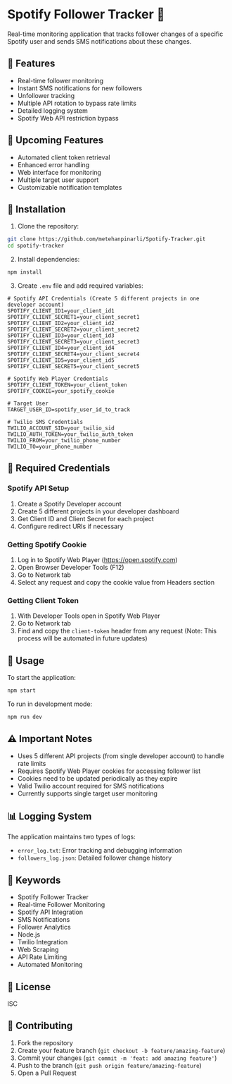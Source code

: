 # Spotify Follower Tracker 🎵

Real-time monitoring application that tracks follower changes of a specific Spotify user and sends SMS notifications about these changes.

## 🎯 Features

- Real-time follower monitoring
- Instant SMS notifications for new followers
- Unfollower tracking
- Multiple API rotation to bypass rate limits
- Detailed logging system
- Spotify Web API restriction bypass

## 🚨 Upcoming Features

- Automated client token retrieval
- Enhanced error handling
- Web interface for monitoring
- Multiple target user support
- Customizable notification templates

## 🚀 Installation

1. Clone the repository:
```bash
git clone https://github.com/metehanpinarli/Spotify-Tracker.git
cd spotify-tracker
```

2. Install dependencies:
```bash
npm install
```

3. Create `.env` file and add required variables:
```env
# Spotify API Credentials (Create 5 different projects in one developer account)
SPOTIFY_CLIENT_ID1=your_client_id1
SPOTIFY_CLIENT_SECRET1=your_client_secret1
SPOTIFY_CLIENT_ID2=your_client_id2
SPOTIFY_CLIENT_SECRET2=your_client_secret2
SPOTIFY_CLIENT_ID3=your_client_id3
SPOTIFY_CLIENT_SECRET3=your_client_secret3
SPOTIFY_CLIENT_ID4=your_client_id4
SPOTIFY_CLIENT_SECRET4=your_client_secret4
SPOTIFY_CLIENT_ID5=your_client_id5
SPOTIFY_CLIENT_SECRET5=your_client_secret5

# Spotify Web Player Credentials
SPOTIFY_CLIENT_TOKEN=your_client_token
SPOTIFY_COOKIE=your_spotify_cookie

# Target User
TARGET_USER_ID=spotify_user_id_to_track

# Twilio SMS Credentials
TWILIO_ACCOUNT_SID=your_twilio_sid
TWILIO_AUTH_TOKEN=your_twilio_auth_token
TWILIO_FROM=your_twilio_phone_number
TWILIO_TO=your_phone_number
```

## 📝 Required Credentials

### Spotify API Setup
1. Create a Spotify Developer account
2. Create 5 different projects in your developer dashboard
3. Get Client ID and Client Secret for each project
4. Configure redirect URIs if necessary

### Getting Spotify Cookie
1. Log in to Spotify Web Player (https://open.spotify.com)
2. Open Browser Developer Tools (F12)
3. Go to Network tab
4. Select any request and copy the cookie value from Headers section

### Getting Client Token
1. With Developer Tools open in Spotify Web Player
2. Go to Network tab
3. Find and copy the `client-token` header from any request
(Note: This process will be automated in future updates)

## 🔧 Usage

To start the application:
```bash
npm start
```

To run in development mode:
```bash
npm run dev
```

## ⚠️ Important Notes

- Uses 5 different API projects (from single developer account) to handle rate limits
- Requires Spotify Web Player cookies for accessing follower list
- Cookies need to be updated periodically as they expire
- Valid Twilio account required for SMS notifications
- Currently supports single target user monitoring

## 📊 Logging System

The application maintains two types of logs:
- `error_log.txt`: Error tracking and debugging information
- `followers_log.json`: Detailed follower change history

## 🔑 Keywords

- Spotify Follower Tracker
- Real-time Follower Monitoring
- Spotify API Integration
- SMS Notifications
- Follower Analytics
- Node.js
- Twilio Integration
- Web Scraping
- API Rate Limiting
- Automated Monitoring

## 📄 License

ISC

## 🤝 Contributing

1. Fork the repository
2. Create your feature branch (`git checkout -b feature/amazing-feature`)
3. Commit your changes (`git commit -m 'feat: add amazing feature'`)
4. Push to the branch (`git push origin feature/amazing-feature`)
5. Open a Pull Request 
